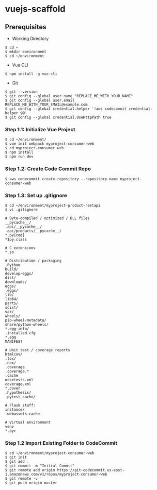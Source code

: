 # vuejs-scaffold

## Prerequisites
- Working Directory
```
$ cd ~
$ mkdir environment
$ cd ~/environment
```

- Vue CLI
```
$ npm install -g vue-cli
```

- Git
```
$ git --version
$ git config --global user.name "REPLACE_ME_WITH_YOUR_NAME"
$ git config --global user.email REPLACE_ME_WITH_YOUR_EMAIL@example.com
$ git config --global credential.helper '!aws codecommit credential-helper $@'
$ git config --global credential.UseHttpPath true
```

### Step 1.1: Initialize Vue Project
```
$ cd ~/environment/
$ vue init webpack myproject-consumer-web
$ cd myproject-consumer-web
$ npm install
$ npm run dev
```

### Step 1.2: Create Code Commit Repo
```
$ aws codecommit create-repository --repository-name myproject-consumer-web
```

### Step 1.3: Set up .gitignore
```
$ cd ~/environment/myproject-product-restapi
$ vi .gitignore
```
```
# Byte-compiled / optimized / DLL files
__pycache__/
.api/__pycache__/
.api/products/__pycache__/
*.py[cod]
*$py.class

# C extensions
*.so

# Distribution / packaging
.Python
build/
develop-eggs/
dist/
downloads/
eggs/
.eggs/
lib/
lib64/
parts/
sdist/
var/
wheels/
pip-wheel-metadata/
share/python-wheels/
*.egg-info/
.installed.cfg
*.egg
MANIFEST

# Unit test / coverage reports
htmlcov/
.tox/
.nox/
.coverage
.coverage.*
.cache
nosetests.xml
coverage.xml
*.cover
.hypothesis/
.pytest_cache/

# Flask stuff:
instance/
.webassets-cache

# Virtual environment
venv
*.pyc
```

### Step 1.2 Import Existing Folder to CodeCommit
```
$ cd ~/environment/myproject-consumer-web
$ git init
$ git add .
$ git commit -m "Initial Commit"
$ git remote add origin https://git-codecommit.us-east-1.amazonaws.com/v1/repos/myproject-consumer-web
$ git remote -v
$ git push origin master
```
